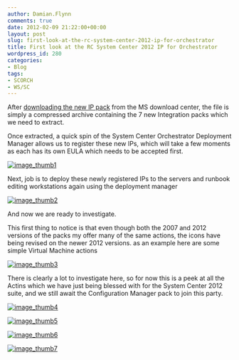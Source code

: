 ```yaml
---
author: Damian.Flynn
comments: true
date: 2012-02-09 21:22:00+00:00
layout: post
slug: first-look-at-the-rc-system-center-2012-ip-for-orchestrator
title: First look at the RC System Center 2012 IP for Orchestrator
wordpress_id: 280
categories:
- Blog
tags:
- SCORCH
- WS/SC
---
```


After [downloading the new IP pack](http://www.microsoft.com/download/en/details.aspx?displaylang=en&id=28725) from the MS download center, the file is simply a compressed archive containing the 7 new Integration packs which we need to extract.

Once extracted, a quick spin of the System Center Orchestrator Deployment Manager allows us to register these new IPs, which will take a few moments as each has its own EULA which needs to be accepted first.

[![image_thumb1](/assets/posts/2014/02/image_thumb1_thumb2.png)](/assets/posts/2014/02/image_thumb12.png)

Next, job is to deploy these newly registered IPs to the servers and runbook editing workstations again using the deployment manager

[![image_thumb2](/assets/posts/2014/02/image_thumb2_thumb3.png)](/assets/posts/2014/02/image_thumb23.png)

And now we are ready to investigate.

This first thing to notice is that even though both the 2007 and 2012 versions of the packs my offer many of the same actions, the icons have being revised on the newer 2012 versions. as an example here are some simple Virtual Machine actions

[![image_thumb3](/assets/posts/2014/02/image_thumb3_thumb4.png)](/assets/posts/2014/02/image_thumb34.png)

There is clearly a lot to investigate here, so for now this is a peek at all the Actins which we have just being blessed with for the System Center 2012 suite, and we still await the Configuration Manager pack to join this party.

[![image_thumb4](/assets/posts/2014/02/image_thumb4_thumb2.png)](/assets/posts/2014/02/image_thumb42.png)

[![image_thumb5](/assets/posts/2014/02/image_thumb5_thumb2.png)](/assets/posts/2014/02/image_thumb53.png)

[![image_thumb6](/assets/posts/2014/02/image_thumb6_thumb1.png)](/assets/posts/2014/02/image_thumb61.png)

[![image_thumb7](/assets/posts/2014/02/image_thumb7_thumb1.png)](/assets/posts/2014/02/image_thumb71.png)
